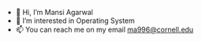 - 👋 Hi, I’m Mansi Agarwal
- 👀 I’m interested in Operating System 
- 📫 You can reach me on my email ma996@cornell.edu

<!---
Mansi1806/Mansi1806 is a ✨ special ✨ repository because its `README.md` (this file) appears on your GitHub profile.
You can click the Preview link to take a look at your changes.
--->
